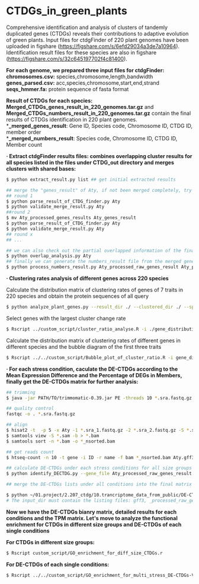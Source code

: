 # CTDGs_in_green_plants

Comprehensive identification and analysis of clusters of tandemly duplicated genes (CTDGs) reveals their contributions to adaptive evolution of green plants. Input files for ctdgFinder of 220 plant genomes have been uploaded in figshare (https://figshare.com/s/6efd29034a3de7a10964). Identification result files for these species are also in figshare (https://figshare.com/s/32c645197702f4c81400). 

**For each genome, we prepared three input files for ctdgFinder:**  
**chromosomes.csv:** species,chromosome,length,bandwidth  
**genes_parsed.csv:** acc,species,chromosome,start,end,strand  
**seqs_hmmer.fa:** protein sequence of fasta format  

**Result of CTDGs for each species:**  
**Merged_CTDGs_genes_result_in_220_genomes.tar.gz** and **Merged_CTDGs_numbers_result_in_220_genomes.tar.gz** contain the final results of CTDGs identification in 220 plant genomes.  
***_merged_genes_result**: Gene ID, Species code, Chromosome ID, CTDG ID, member order  
***_merged_numbers_result**: Species code, Chromosome ID, CTDG ID, Member count  

**· Extract ctdgFinder results files: combines overlapping cluster results for all species listed in the files under CTDG_out directory and merges clusters with shared bases:**


```bash
$ python extract_result.py list ## get initial extracted results

## merge the "genes_result" of Aty, if not been merged completely, try 2-3 times until no "should have been merged" info showing
## round 1
$ python parse_result_of_CTDG_finder.py Aty
$ python validate_merge_result.py Aty
##round 2
$ mv Aty_processed_genes_results Aty_genes_result
$ python parse_result_of_CTDG_finder.py Aty
$ python validate_merge_result.py Aty
## round x
## ...

## we can also check out the partial overlapped information of the final merged genes_result
$ python overlap_analysis.py Aty
## finally we can generate the numbers_result file from the merged genes_file
$ python process_numbers_result.py Aty_processed_raw_genes_result Aty_processed_raw_numbers_result

```

**· Clustering rates analysis of different genes across 220 species**

Calculate the distribution matrix of clustering rates of genes of 7 traits in 220 species and obtain the protein sequences of all query
```bash
$ python analyze_plant_genes.py --result_dir ./ --clustered_dir ./ --species_order 220_spe_list_low2high_latin_abbr --gene_info 220_genes_parsed.csv --protein_file 220.pep --output_csv out_put/gene_distribution_stats.csv --output_seq_dir out_put
```

Select genes with the largest cluster change rate

```bash
$ Rscript ../custom_script/cluster_ratio_analyse.R -i ./gene_distribution_stats.csv -o ./cluster_ratio_analysis
```

Calculate the distribution matrix of clustering rates of different genes in different species and the bubble diagram of the first three traits

```bash
$ Rscript ../../custom_script/Bubble_plot_of_cluster_ratio.R -i gene_distribution_stats.csv -g group2spe.csv -n gene_family_name2_gene_ID.csv -o result
```





**· For each stress condition, caculate the DE-CTDGs according to the Mean Expression Difference and the Percentage of DEGs in Members, finally get the DE-CTDGs matrix for further analysis:**

```bash
## trimming
$ java -jar PATH/TO/trimmomatic-0.39.jar PE -threads 10 *.sra.fastq.gz *.sra.fastq.gz -baseout 1.clean_reads/* ILLUMINACLIP:PATH/TO/TruSeq3-PE.fa:2:30:10 LEADING:3 TRAILING:3 MINLEN:36

## quality control
fastqc -o . *.sra.fastq.gz

## align
$ hisat2 -t  -p 5 -x Aty -1 *.sra_1.fastq.gz -2 *.sra_2.fastq.gz -S *.sam
$ samtools view -S *.sam -b > *.bam
$ samtools sort -n *.bam -o *_nsorted.bam

## get reads count
$ htseq-count -n 10 -t gene -i ID -r name -f bam *_nsorted.bam Aty.gff3 > *.count

## calculate DE-CTDGs under each stress conditions for all size groups 
$ python identify_DECTDG.py --gene_file Aty_processed_raw_genes_result --number_file Aty_processed_raw_numbers_result --counts_file cold_counts_matrix.tsv --anno_file cold_pasAnno.csv --output_file cold_DEG_clusters.txt

## merge the DE-CTDGs lists under all conditions into the final matrix

$ python ~/01.project/2.207_ctdg/10.trancriptome_data_from_public/DE-CTDGs-v2.py --input_dir ./ --gff_file Aty.gff3 --gene_file Aty_processed_raw_genes_result --number_file Aty_processed_raw_numbers_result --output_dir DE-CTDG_output_no_sample --threads 10
# The input_dir must contain the listing files: gff3, _processed_raw_genes_result, _processed_raw_numbers_result, _counts_matrix.tsv (for each conditions), _pasAnno.csv (for each conditions)
```
**Now we have the DE-CTDGs bianry matrix, detailed results for each conditions and the TPM matrix. Let's move to analyze the functional enrichment for CTDGs in different size groups and DE-CTDGs of each single conditions**

  **For CTDGs in different size groups:**
  ```bash
  $ Rscript custom_script/GO_enrichment_for_diff_size_CTDGs.r
  ```

  **For DE-CTDGs of each single conditions:**
  ```bash
  $ Rscript ../../custom_script/GO_enrichment_for_multi_stress_DE-CTDGs-V2.r Aty
  ```


